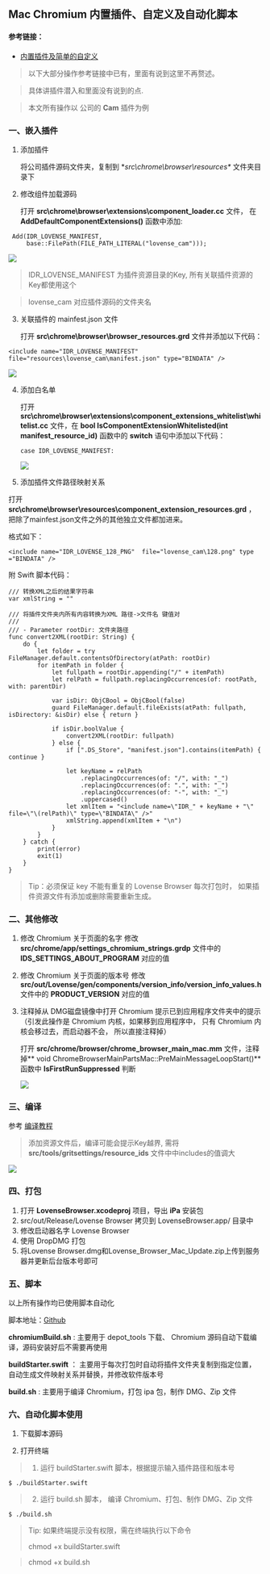 ## Mac Chromium 内置插件、自定义及自动化脚本


#### 参考链接：
* [内置插件及简单的自定义](http://www.cnblogs.com/honker/p/6397591.html)


> 以下大部分操作参考链接中已有，里面有说到这里不再赘述。

> 具体讲插件潜入和里面没有说到的点.

> 本文所有操作以 公司的 **Cam** 插件为例

### 一、嵌入插件
1. 添加插件

	将公司插件源码文件夹，复制到 **src\chrome\browser\resources\** 文件夹目录下

2. 修改组件加载源码

	打开 **src\chrome\browser\extensions\component_loader.cc** 文件，
在 **AddDefaultComponentExtensions()** 函数中添加:

```
 Add(IDR_LOVENSE_MANIFEST,
     base::FilePath(FILE_PATH_LITERAL("lovense_cam")));
```

![](http://ojpb4w81b.bkt.clouddn.com/17-9-29/98106686.jpg)

> IDR_LOVENSE_MANIFEST 为插件资源目录的Key, 所有关联插件资源的Key都使用这个

> lovense_cam 对应插件源码的文件夹名 

3. 关联插件的 mainfest.json 文件

	打开 **src\chrome\browser\browser_resources.grd** 文件并添加以下代码：

```
<include name="IDR_LOVENSE_MANIFEST" file="resources\lovense_cam\manifest.json" type="BINDATA" />
```

![](http://ojpb4w81b.bkt.clouddn.com/17-9-29/89964911.jpg)

4. 添加白名单

	打开 **src\chrome\browser\extensions\component_extensions_whitelist\whitelist.cc** 文件，在 **bool IsComponentExtensionWhitelisted(int manifest_resource_id)** 函数中的 **switch** 语句中添加以下代码：
	
	```
	case IDR_LOVENSE_MANIFEST:
	```
	
	![](http://ojpb4w81b.bkt.clouddn.com/17-9-29/13887680.jpg)


5. 添加插件文件路径映射关系

打开 **src\chrome\browser\resources\component_extension_resources.grd** ，把除了mainfest.json文件之外的其他独立文件都加进来。

格式如下：

```
<include name="IDR_LOVENSE_128_PNG"  file="lovense_cam\128.png" type ="BINDATA" />
```

附 Swift 脚本代码：

```
/// 转换XML之后的结果字符串
var xmlString = ""

/// 将插件文件夹内所有内容转换为XML 路径->文件名 键值对
///
/// - Parameter rootDir: 文件夹路径
func convert2XML(rootDir: String) {
    do {
        let folder = try FileManager.default.contentsOfDirectory(atPath: rootDir)
        for itemPath in folder {
            let fullpath = rootDir.appending("/" + itemPath)
            let relPath = fullpath.replacingOccurrences(of: rootPath, with: parentDir)
            
            var isDir: ObjCBool = ObjCBool(false)
            guard FileManager.default.fileExists(atPath: fullpath, isDirectory: &isDir) else { return }
            
            if isDir.boolValue {
                convert2XML(rootDir: fullpath)
            } else {
                if [".DS_Store", "manifest.json"].contains(itemPath) { continue }
                
                let keyName = relPath
                    .replacingOccurrences(of: "/", with: "_")
                    .replacingOccurrences(of: ".", with: "_")
                    .replacingOccurrences(of: "-", with: "_")
                    .uppercased()
                let xmlItem = "<include name=\"IDR_" + keyName + "\" file=\"\(relPath)\" type=\"BINDATA\" />"
                xmlString.append(xmlItem + "\n")
            }
        }
    } catch {
        print(error)
        exit(1)
    }
}

```

> Tip：必须保证 key 不能有重复的
> Lovense Browser 每次打包时， 如果插件资源文件有添加或删除需要重新生成。


### 二、其他修改
1. 修改 Chromium 关于页面的名字
修改 **src/chrome/app/settings_chromium_strings.grdp** 文件中的 **IDS_SETTINGS_ABOUT_PROGRAM** 对应的值

2. 修改 Chromium 关于页面的版本号
修改 **src/out/Lovense/gen/components/version_info/version_info_values.h** 文件中的 **PRODUCT_VERSION** 对应的值

3. 注释掉从 DMG磁盘镜像中打开 Chromium 提示已到应用程序文件夹中的提示（引发此操作是 Chromium 内核，如果移到应用程序中， 只有 Chromium 内核会移过去，而启动器不会， 所以直接注释掉）
	
	打开 **src/chrome/browser/chrome_browser_main_mac.mm** 文件，注释掉** void ChromeBrowserMainPartsMac::PreMainMessageLoopStart()** 函数中 **IsFirstRunSuppressed** 判断
	
	![](http://ojpb4w81b.bkt.clouddn.com/17-9-29/274156.jpg)
	
	
### 三、编译

参考 [编译教程](http://192.168.0.5/zentao/doc-view-135.html)

	
> 添加资源文件后，编译可能会提示Key越界, 需将 **src/tools/gritsettings/resource_ids** 文件中中includes的值调大

![](http://ojpb4w81b.bkt.clouddn.com/17-9-29/56964818.jpg)

### 四、打包

1. 打开 **LovenseBrowser.xcodeproj** 项目，导出 **iPa** 安装包
2. src/out/Release/Lovense Browser 拷贝到 LovenseBrowser.app/ 目录中
3. 修改启动器名字 Lovense Browser
4. 使用 DropDMG 打包
5. 将Lovense Browser.dmg和Lovense_Browser_Mac_Update.zip上传到服务器并更新后台版本号即可


### 五、脚本

以上所有操作均已使用脚本自动化

脚本地址：[Github](https://github.com/Joe0708/ChromiumBuild/tree/master)

**chromiumBuild.sh** : 主要用于 depot_tools 下载、 Chromium 源码自动下载编译，源码安装好后不需要再使用

**buildStarter.swift** ： 主要用于每次打包时自动将插件文件夹复制到指定位置，自动生成文件映射关系并替换，并修改软件版本号

**build.sh** : 主要用于编译 Chromium，打包 ipa 包，制作 DMG、Zip 文件

### 六、自动化脚本使用

1. 下载脚本源码

2. 打开终端

> 1. 运行 buildStarter.swift 脚本，根据提示输入插件路径和版本号
 
```
$ ./buildStarter.swift
```

> 2. 运行 build.sh 脚本， 编译 Chromium、打包、制作 DMG、Zip 文件

```
$ ./build.sh
```

> Tip: 如果终端提示没有权限，需在终端执行以下命令
> 
>  chmod +x buildStarter.swift

>  chmod +x build.sh
